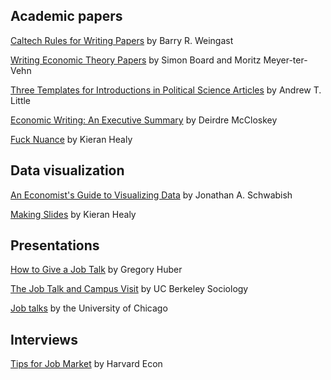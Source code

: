 
## Academic papers 

[Caltech Rules for Writing Papers](https://web.stanford.edu/group/mcnollgast/cgi-bin/wordpress/wp-content/uploads/2013/10/CALTECH.RUL_..pdf) by Barry R. Weingast

[Writing Economic Theory Papers](http://www.econ.ucla.edu/sboard/teaching/contracts/WritingEconomicTheory.pdf) by Simon Board and Moritz Meyer-ter-Vehn

[Three Templates for Introductions in Political Science Articles](http://www.andrewtlittle.com/papers/little_intros.pdf) by Andrew T. Little

[Economic Writing: An Executive Summary](https://www.deirdremccloskey.com/docs/pdf/Article_309.pdf) by Deirdre McCloskey

[Fuck Nuance](https://kieranhealy.org/files/papers/fuck-nuance.pdf) by Kieran Healy 

## Data visualization

[An Economist's Guide to Visualizing Data](https://pubs.aeaweb.org/doi/pdf/10.1257/jep.28.1.209) by Jonathan A. Schwabish 

[Making Slides](https://kieranhealy.org/blog/archives/2018/03/24/making-slides/) by Kieran Healy

## Presentations 

[How to Give a Job Talk](https://huber.research.yale.edu/materials/HowToGiveAJobTalk.pdf) by Gregory Huber

[The Job Talk and Campus Visit](http://sociology.berkeley.edu/sites/default/files/documents/job_market/4--%20job%20talk%20%26%20campus%20visit.pdf) by UC Berkeley Sociology 

[Job talks](http://webcache.googleusercontent.com/search?q=cache:qX78OZELEZsJ:home.uchicago.edu/~lausland/docs/Jobtalks.doc+&cd=42&hl=en&ct=clnk&gl=us) by the University of Chicago

## Interviews 

[Tips for Job Market](https://economics.harvard.edu/files/economics/files/jobmarketadvicehandout.doc.pdf) by Harvard Econ

